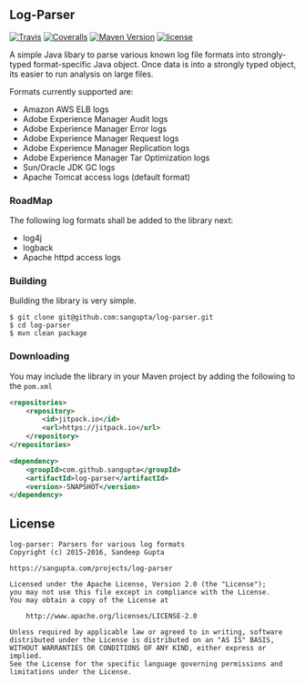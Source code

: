 Log-Parser
----------

[![Travis](https://img.shields.io/travis/sangupta/log-parser.svg)]()
[![Coveralls](https://img.shields.io/coveralls/sangupta/log-parser.svg)]()
[![Maven Version](https://maven-badges.herokuapp.com/maven-central/com.sangupta/log-parser/badge.svg)](https://maven-badges.herokuapp.com/maven-central/com.sangupta/log-parser)
[![license](https://img.shields.io/github/license/sangupta/log-parser.svg)]()

A simple Java libary to parse various known log file formats into strongly-typed 
format-specific Java object. Once data is into a strongly typed object, its easier 
to run analysis on large files.

Formats currently supported are:

* Amazon AWS ELB logs
* Adobe Experience Manager Audit logs
* Adobe Experience Manager Error logs
* Adobe Experience Manager Request logs
* Adobe Experience Manager Replication logs
* Adobe Experience Manager Tar Optimization logs
* Sun/Oracle JDK GC logs
* Apache Tomcat access logs (default format)

### RoadMap

The following log formats shall be added to the library next:

* log4j
* logback
* Apache httpd access logs

### Building

Building the library is very simple.

```shell
$ git clone git@github.com:sangupta/log-parser.git
$ cd log-parser
$ mvn clean package
```

### Downloading

You may include the library in your Maven project by adding the following to the `pom.xml`

```xml
<repositories>
	<repository>
	    <id>jitpack.io</id>
	    <url>https://jitpack.io</url>
	</repository>
</repositories>

<dependency>
    <groupId>com.github.sangupta</groupId>
    <artifactId>log-parser</artifactId>
    <version>-SNAPSHOT</version>
</dependency>
```

License
-------

```
log-parser: Parsers for various log formats
Copyright (c) 2015-2016, Sandeep Gupta

https://sangupta.com/projects/log-parser

Licensed under the Apache License, Version 2.0 (the "License");
you may not use this file except in compliance with the License.
You may obtain a copy of the License at

	http://www.apache.org/licenses/LICENSE-2.0

Unless required by applicable law or agreed to in writing, software
distributed under the License is distributed on an "AS IS" BASIS,
WITHOUT WARRANTIES OR CONDITIONS OF ANY KIND, either express or implied.
See the License for the specific language governing permissions and
limitations under the License.
```
